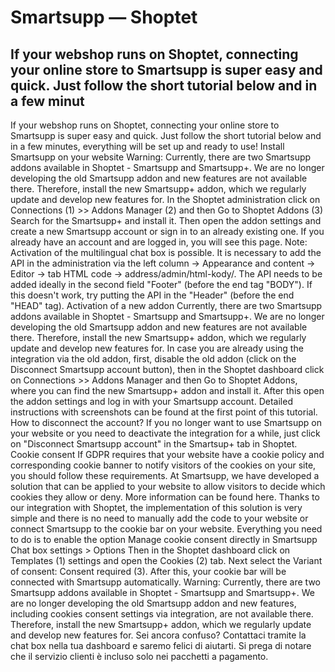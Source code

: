 # Smartsupp — Shoptet
## If your webshop runs on Shoptet, connecting your online store to Smartsupp is super easy and quick. Just follow the short tutorial below and in a few minut
If your webshop runs on Shoptet, connecting your online store to Smartsupp is super easy and quick. Just follow the short tutorial below and in a few minutes, everything will be set up and ready to use!
Install Smartsupp on your website
Warning: Currently, there are two Smartsupp addons available in Shoptet - Smartsupp and Smartsupp+. We are no longer developing the old Smartsupp addon and new features are not available there. Therefore, install the new Smartsupp+ addon, which we regularly update and develop new features for. 
In the Shoptet administration click on Connections (1) >> Addons Manager (2) and then Go to Shoptet Addons (3)
Search for the Smartsupp+ and install it. Then open the addon settings and create a new Smartsupp account or sign in to an already existing one.
If you already have an account and are logged in, you will see this page.
Note: Activation of the multilingual chat box is possible. It is necessary to add the API in the administration via the left column → Appearance and content → Editor → tab HTML code → address/admin/html-kody/. 
The API needs to be added ideally in the second field "Footer" (before the end tag "BODY").
If this doesn't work, try putting the API in the "Header" (before the end "HEAD" tag).
Activation of a new addon
Currently, there are two Smartsupp addons available in Shoptet - Smartsupp and Smartsupp+. We are no longer developing the old Smartsupp addon and new features are not available there. Therefore, install the new Smartsupp+ addon, which we regularly update and develop new features for. 
In case you are already using the integration via the old addon, first, disable the old addon (click on the Disconnect Smartsupp account button), then in the Shoptet dashboard click on Connections >> Addons Manager and then Go to Shoptet Addons, where you can find the new Smartsupp+ addon and install it. After this open the addon settings and log in with your Smartsupp account. Detailed instructions with screenshots can be found at the first point of this tutorial. 
How to disconnect the account?
If you no longer want to use Smartsupp on your website or you need to deactivate the integration for a while, just click on "Disconnect Smartsupp account" in the Smartsup+ tab in Shoptet. 
Cookie consent
If GDPR requires that your website have a cookie policy and corresponding cookie banner to notify visitors of the cookies on your site, you should follow these requirements. At Smartsupp, we have developed a solution that can be applied to your website to allow visitors to decide which cookies they allow or deny. More information can be found here. 
Thanks to our integration with Shoptet, the implementation of this solution is very simple and there is no need to manually add the code to your website or connect Smartsupp to the cookie bar on your website. Everything you need to do is to enable the option Manage cookie consent directly in Smartsupp Chat box settings > Options
Then in the Shoptet dashboard click on Templates (1) settings and open the Cookies (2) tab. Next select the Variant of consent: Consent required (3). After this, your cookie bar will be connected with Smartsupp automatically. 
Warning: Currently, there are two Smartsupp addons available in Shoptet - Smartsupp and Smartsupp+. We are no longer developing the old Smartsupp addon and new features, including cookies consent settings via integration, are not available there. Therefore, install the new Smartsupp+ addon, which we regularly update and develop new features for. 
Sei ancora confuso? Contattaci tramite la chat box nella tua dashboard e saremo felici di aiutarti. Si prega di notare che il servizio clienti è incluso solo nei pacchetti a pagamento.

